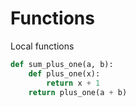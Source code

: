 # Functions

Local functions
```python
def sum_plus_one(a, b):
    def plus_one(x):
        return x + 1
    return plus_one(a + b)
```